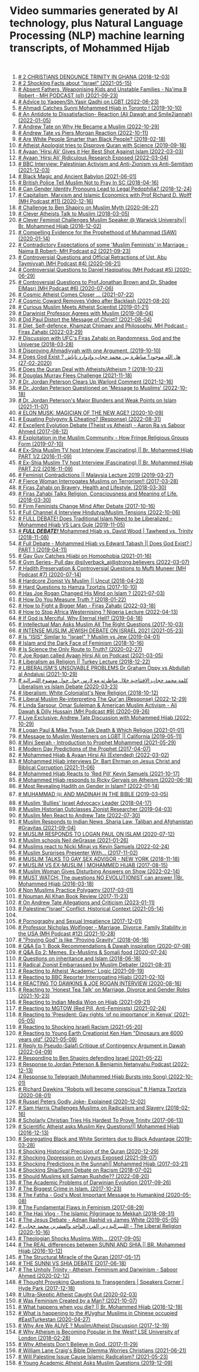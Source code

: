 # Video summaries generated by AI technology, plus Natural Language Processing (NLP) machine learning transcripts, of Mohammed Hijab <br><br>
1. [# 2 CHRISTIANS DENOUNCE TRINITY IN GHANA (2018-12-03)](2_CHRISTIANS_DENOUNCE_TRINITY_IN_GHANA.md)
2. [# 2 Shocking Facts about "Israel" (2021-05-15)](2_Shocking_Facts_about__Israel_.md)
3. [# Absent Fathers, Weaponising Kids and Unstable Families - Na'ima B Robert - MH PODCAST (p1) (2021-09-23)](Absent_Fathers,_Weaponising_Kids_and_Unstable_Families_-_Na_ima_B_Robert_-_MH_PODCAST_(p1).md)
4. [# Advice to Yaqeen/Sh.Yasir Qadhi on LGBT (2022-06-23)](Advice_to_Yaqeen_Sh.Yasir_Qadhi_on_LGBT.md)
5. [# Ahmadi Catches Sunni Mohammed Hijab in Toronto ! (2019-10-10)](Ahmadi_Catches_Sunni_Mohammed_Hijab_in_Toronto_!.md)
6. [# An Antidote to Dissatisfaction- Reaction (Ali Dawah and Smile2jannah) (2022-01-05)](An_Antidote_to_Dissatisfaction-_Reaction_(Ali_Dawah_and_Smile2jannah).md)
7. [# Andrew Tate on Why He Became a Muslim (2022-10-29)](Andrew_Tate_on_Why_He_Became_a_Muslim.md)
8. [# Andrew Tate vs Piers Morgan Reaction (2022-10-11)](Andrew_Tate_vs_Piers_Morgan_Reaction.md)
9. [# Are White People Smarter than Black People? (2019-02-18)](Are_White_People_Smarter_than_Black_People.md)
10. [# Atheist Apologist tries to Disprove Quran with Science (2019-09-18)](Atheist_Apologist_tries_to_Disprove_Quran_with_Science.md)
11. [# Ayaan 'Hirsi Ali' Gives it Her Best Shot Against Islam (2022-03-03)](Ayaan__Hirsi_Ali__Gives_it_Her_Best_Shot_Against_Islam.md)
12. [# Ayaan 'Hirsi Ali' Ridiculous Research Exposed (2022-03-04)](Ayaan__Hirsi_Ali__Ridiculous_Research_Exposed.md)
13. [# BBC Interview: Palestinian Activism and Anti-Zionism vs Anti-Semitism (2021-12-03)](BBC_Interview__Palestinian_Activism_and_Anti-Zionism_vs_Anti-Semitism.md)
14. [# Black Magic and Ancient Babylon (2021-06-01)](Black_Magic_and_Ancient_Babylon.md)
15. [# British Police Tell Muslim Not to Pray In SC (2018-04-16)](British_Police_Tell_Muslim_Not_to_Pray_In_SC.md)
16. [# Can Gender Identity Pronouns Lead to Legal Pedophilia? (2018-12-24)](Can_Gender_Identity_Pronouns_Lead_to_Legal_Pedophilia.md)
17. [# Capitalism, Marxism and Islamic Economics with Prof Richard D. Wolff (MH Podcast #11) (2020-12-16)](Capitalism,_Marxism_and_Islamic_Economics_with_Prof_Richard_D._Wolff_(MH_Podcast__11).md)
18. [# Challenge to Ben Shapiro on Muslim Myth (2020-06-27)](Challenge_to_Ben_Shapiro_on_Muslim_Myth.md)
19. [# Clever Atheists Talk to Muslim (2018-03-05)](Clever_Atheists_Talk_to_Muslim.md)
20. [# Clever Feminist Challenges Muslim Speaker @ Warwick University|| Br. Mohammed Hijab (2016-12-02)](Clever_Feminist_Challenges_Muslim_Speaker_@_Warwick_University___Br._Mohammed_Hijab.md)
21. [# Compelling Evidence for the Prophethood of Muhammad (SAW) (2020-01-14)](Compelling_Evidence_for_the_Prophethood_of_Muhammad_(SAW).md)
22. [# Contradictory Expectations of some 'Muslim Feminists' in Marriage - Naima B Robert- MH Podcast p2 (2021-09-23)](Contradictory_Expectations_of_some__Muslim_Feminists__in_Marriage_-_Naima_B_Robert-_MH_Podcast_p2.md)
23. [# Controversial Questions and Official Retractions of Ust. Abu Taymiyyah (MH Podcast #4) (2020-06-21)](Controversial_Questions_and_Official_Retractions_of_Ust._Abu_Taymiyyah_(MH_Podcast__4).md)
24. [# Controversial Questions to Daniel Haqiqatjou (MH Podcast #5) (2020-06-29)](Controversial_Questions_to_Daniel_Haqiqatjou_(MH_Podcast__5).md)
25. [# Controversial Questions to Prof.Jonathan Brown and Dr. Shadee ElMasri (MH Podcast #6) (2020-07-06)](Controversial_Questions_to_Prof.Jonathan_Brown_and_Dr._Shadee_ElMasri_(MH_Podcast__6).md)
26. [# Cosmic Atheist Comes Closer ... (2021-07-22)](Cosmic_Atheist_Comes_Closer_....md)
27. [# Cosmic Coward Removes Video after Backlash (2021-08-20)](Cosmic_Coward_Removes_Video_after_Backlash.md)
28. [# Curious Muslim Meets Atheist Scientist (2019-01-21)](Curious_Muslim_Meets_Atheist_Scientist.md)
29. [# Darwinist Professor Agrees with Muslim (2019-08-04)](Darwinist_Professor_Agrees_with_Muslim.md)
30. [# Did Paul Distort the Message of Christ? (2021-08-04)](Did_Paul_Distort_the_Message_of_Christ.md)
31. [# Diet, Self-defence, Khamzat Chimaev  and Philosophy. MH Podcast - Firas Zahabi (2022-03-29)](Diet,_Self-defence,_Khamzat_Chimaev__and_Philosophy._MH_Podcast_-_Firas_Zahabi.md)
32. [# Discussion with UFC's Firas Zahabi on Randomness, God and the Universe (2018-03-28)](Discussion_with_UFC_s_Firas_Zahabi_on_Randomness,_God_and_the_Universe.md)
33. [# Disproving Ahmadiyyah with one Argument. (2019-10-10)](Disproving_Ahmadiyyah_with_one_Argument..md)
34. [# Does God Exist ? هل الله موجود؟ مناظرة بين محمد حجاب وإدوارد تاباش (2020-02-27)](Does_God_Exist__________.md)
35. [# Does the Quran Deal with Atheists/Atheism ? (2018-10-23)](Does_the_Quran_Deal_with_Atheists_Atheism_.md)
36. [# Douglas Murray Flees Challenge (2021-11-18)](Douglas_Murray_Flees_Challenge.md)
37. [# Dr. Jordan Peterson Clears Up Warlord Comment (2021-12-16)](Dr._Jordan_Peterson_Clears_Up_Warlord_Comment.md)
38. [# Dr. Jordan Peterson Questioned on 'Message to Muslims' (2022-10-18)](Dr._Jordan_Peterson_Questioned_on__Message_to_Muslims_.md)
39. [# Dr. Jordan Peterson's Major Blunders and Weak Points on Islam (2021-11-07)](Dr._Jordan_Peterson_s_Major_Blunders_and_Weak_Points_on_Islam.md)
40. [# ELON MUSK: MAGICIAN OF THE NEW AGE? (2020-10-09)](ELON_MUSK__MAGICIAN_OF_THE_NEW_AGE.md)
41. [# Equating Polygyny & Cheating? (Response) (2022-08-31)](Equating_Polygyny_&_Cheating_(Response).md)
42. [# Excellent Evolution Debate (Theist vs Atheist) - Aaron Ra vs Saboor Ahmed (2017-08-12)](Excellent_Evolution_Debate_(Theist_vs_Atheist)_-_Aaron_Ra_vs_Saboor_Ahmed.md)
43. [# Exploitation in the Muslim Community -  How Fringe Religious Groups Form (2019-07-10)](Exploitation_in_the_Muslim_Community_-__How_Fringe_Religious_Groups_Form.md)
44. [# Ex-Shia Muslim TV host Interview (Fascinating) || Br. Mohammed Hijab PART 1/2 (2016-11-09)](Ex-Shia_Muslim_TV_host_Interview_(Fascinating)____Br._Mohammed_Hijab_PART_1_2.md)
45. [# Ex-Shia Muslim TV host Interview (Fascinating) || Br. Mohammed Hijab PART 2/2 (2016-11-09)](Ex-Shia_Muslim_TV_host_Interview_(Fascinating)____Br._Mohammed_Hijab_PART_2_2.md)
46. [# Feminist Contradictions || Malaysia Lecture 2019 (2019-03-27)](Feminist_Contradictions____Malaysia_Lecture_2019.md)
47. [# Fierce Woman Interrogates Muslims on Terrorism!! (2017-03-28)](Fierce_Woman_Interrogates_Muslims_on_Terrorism!!.md)
48. [# Firas Zahabi on Bravery, Health and Lifestyle. (2018-03-30)](Firas_Zahabi_on_Bravery,_Health_and_Lifestyle..md)
49. [# Firas Zahabi Talks Religion, Consciousness and Meaning of Life. (2018-03-30)](Firas_Zahabi_Talks_Religion,_Consciousness_and_Meaning_of_Life..md)
50. [# Firm Feminists Change Mind After Debate (2017-10-16)](Firm_Feminists_Change_Mind_After_Debate.md)
51. [# Full Channel 4 Interview Hindutva/Muslim Tensions (2022-10-06)](Full_Channel_4_Interview_Hindutva_Muslim_Tensions.md)
52. [# FULL DEBATE!  Does Traditional Islam Need to be Liberalized - Mohammed Hijab VS Lars Gule (2019-11-05)](FULL_DEBATE!__Does_Traditional_Islam_Need_to_be_Liberalized_-_Mohammed_Hijab_VS_Lars_Gule.md)
53. [# ***FULL DEBATE!*** Mohammed Hijab vs. David Wood | Tawheed vs. Trinity (2018-11-08)](___FULL_DEBATE!____Mohammed_Hijab_vs._David_Wood___Tawheed_vs._Trinity.md)
54. [# Full Debate - Mohammed Hijab vs Edward Tabash || Does God Exist? | PART 1 (2019-04-11)](Full_Debate_-_Mohammed_Hijab_vs_Edward_Tabash____Does_God_Exist___PART_1.md)
55. [# Gay Guy Catches Hijabi on Homophobia (2021-01-16)](Gay_Guy_Catches_Hijabi_on_Homophobia.md)
56. [# Gym Series- Pull day @silverback_aj@strong.believers (2022-03-07)](Gym_Series-_Pull_day_@silverback_aj@strong.believers.md)
57. [# Hadith Preservation & Controversial Questions to  Mufti Muneer (MH Podcast #7) (2020-07-14)](Hadith_Preservation_&_Controversial_Questions_to__Mufti_Muneer_(MH_Podcast__7).md)
58. [# Hardcore Zionist Vs Muslim || Uncut (2018-04-23)](Hardcore_Zionist_Vs_Muslim____Uncut.md)
59. [# Hard Questions to Hamza Tzortzis (2017-10-10)](Hard_Questions_to_Hamza_Tzortzis.md)
60. [# Has Joe Rogan Changed His Mind on Islam ? (2021-07-03)](Has_Joe_Rogan_Changed_His_Mind_on_Islam_.md)
61. [# How Do You Measure Truth ? (2018-01-22)](How_Do_You_Measure_Truth_.md)
62. [# How to Fight a Bigger Man - Firas Zahabi (2022-03-18)](How_to_Fight_a_Bigger_Man_-_Firas_Zahabi.md)
63. [# How to Stop Africa Westernising ? Nigeria Lecture (2022-04-13)](How_to_Stop_Africa_Westernising__Nigeria_Lecture.md)
64. [# If God is Merciful, Why Eternal Hell? (2019-04-18)](If_God_is_Merciful,_Why_Eternal_Hell.md)
65. [# Intellectual Man Asks Muslim All The Right Questions (2017-10-03)](Intellectual_Man_Asks_Muslim_All_The_Right_Questions.md)
66. [# INTENSE MUSLIM JEWISH DEBATE ON ISRAEL 2021 (2021-05-23)](INTENSE_MUSLIM_JEWISH_DEBATE_ON_ISRAEL_2021.md)
67. [# Is "ISIS" Similar to "Israel" ? Muslim vs Jew (2019-04-01)](Is__ISIS__Similar_to__Israel___Muslim_vs_Jew.md)
68. [# Islam and the Dark Face of Feminism (2018-10-16)](Islam_and_the_Dark_Face_of_Feminism.md)
69. [# Is Science the Only Route to Truth? (2020-02-27)](Is_Science_the_Only_Route_to_Truth.md)
70. [# Joe Rogan called Ayaan Hirsi Ali on Podcast (2021-03-05)](Joe_Rogan_called_Ayaan_Hirsi_Ali_on_Podcast.md)
71. [# Liberalism as Religion || Turkey Lecture (2018-12-22)](Liberalism_as_Religion____Turkey_Lecture.md)
72. [# LIBERALISM'S UNSOVABLE PROBLEMS Dr Graham Oppy vs Abdullah al Andalusi (2021-10-29)](LIBERALISM_S_UNSOVABLE_PROBLEMS_Dr_Graham_Oppy_vs_Abdullah_al_Andalusi.md)
73. [# كلمة محمد حجاب الافتتاحية خلال مناظرته مع لارس جول حول موضوع الليبرالية Liberalism vs Islam Debate (2020-03-23)](____________Liberalism_vs_Islam_Debate.md)
74. [# liberalism: White Colonialist's New Religion (2018-10-12)](liberalism__White_Colonialist_s_New_Religion.md)
75. [# Liberal Muslim Re-interpreting The Qur'an (Response) (2022-12-29)](Liberal_Muslim_Re-interpreting_The_Qur_an_(Response).md)
76. [# Linda Sarsour, Omar Suleiman & American Muslim Activism - Ali Dawah & Dilly Hussain (MH Podcast #9) (2020-09-26)](Linda_Sarsour,_Omar_Suleiman_&_American_Muslim_Activism_-_Ali_Dawah_&_Dilly_Hussain_(MH_Podcast__9).md)
77. [# Live Exclusive: Andrew Tate Discussion with Mohammed Hijab (2022-10-29)](Live_Exclusive__Andrew_Tate_Discussion_with_Mohammed_Hijab.md)
78. [# Logan Paul & Mike Tyson Talk Death & Which Religion (2021-01-01)](Logan_Paul_&_Mike_Tyson_Talk_Death_&_Which_Religion.md)
79. [# Message to Muslim Westerners on LGBT || California (2019-05-11)](Message_to_Muslim_Westerners_on_LGBT____California.md)
80. [# Mini Seerah - Introduction to Prophet Mohammed (2021-05-29)](Mini_Seerah_-_Introduction_to_Prophet_Mohammed.md)
81. [# Modern Day Predictions of the Prophet (2017-04-07)](Modern_Day_Predictions_of_the_Prophet.md)
82. [# Mohammed Hijab & Ayaan Hirsi Ali (Extended) (2022-03-02)](Mohammed_Hijab_&_Ayaan_Hirsi_Ali_(Extended).md)
83. [# Mohammed Hijab interviews Dr. Bart Ehrman on Jesus Christ and Biblical Corruption (2021-11-06)](Mohammed_Hijab_interviews_Dr._Bart_Ehrman_on_Jesus_Christ_and_Biblical_Corruption.md)
84. [# Mohammed Hijab Reacts to 'Red Pill' Kevin Samuels (2021-10-17)](Mohammed_Hijab_Reacts_to__Red_Pill__Kevin_Samuels.md)
85. [# Mohammed Hijab responds to Ricky Gervais on Atheism (2020-06-18)](Mohammed_Hijab_responds_to_Ricky_Gervais_on_Atheism.md)
86. [# Most Revealing Hadith on Gender in Islam? (2022-01-14)](Most_Revealing_Hadith_on_Gender_in_Islam.md)
87. [# MUHAMMAD ﷺ AND MADINAH IN THE BIBLE (2019-03-05)](MUHAMMAD__AND_MADINAH_IN_THE_BIBLE.md)
88. [# Muslim 'Bullies' Israel Advocacy Leader (2018-04-17)](Muslim__Bullies__Israel_Advocacy_Leader.md)
89. [# Muslim Historian Outclasses Zionist Researcher (2019-04-03)](Muslim_Historian_Outclasses_Zionist_Researcher.md)
90. [# Muslim Men React to Andrew Tate (2022-07-30)](Muslim_Men_React_to_Andrew_Tate.md)
91. [# Muslim Responds to Indian News .Sharia Law, Taliban and Afghanistan #Gravitas (2021-09-04)](Muslim_Responds_to_Indian_News_.Sharia_Law,_Taliban_and_Afghanistan__Gravitas.md)
92. [# MUSLIM RESPONDS TO LOGAN PAUL ON ISLAM (2020-07-12)](MUSLIM_RESPONDS_TO_LOGAN_PAUL_ON_ISLAM.md)
93. [# Muslim schools Neil deGrasse (2021-01-26)](Muslim_schools_Neil_deGrasse.md)
94. [# Muslims react to Nicki Minaj vs Kevin Samuels (2022-02-24)](Muslims_react_to_Nicki_Minaj_vs_Kevin_Samuels.md)
95. [# Muslim Surprises Presenter With... (2017-11-02)](Muslim_Surprises_Presenter_With....md)
96. [# MUSLIM TALKS TO GAY SEX ADVISOR - NEW YORK (2018-11-18)](MUSLIM_TALKS_TO_GAY_SEX_ADVISOR_-_NEW_YORK.md)
97. [# MUSLIM VS EX-MUSLIM | MOHAMMED HIJAB (2017-08-15)](MUSLIM_VS_EX-MUSLIM___MOHAMMED_HIJAB.md)
98. [# Muslim Woman Gives Disturbing Answers on Show (2022-02-14)](Muslim_Woman_Gives_Disturbing_Answers_on_Show.md)
99. [# MUST WATCH: The questions NO EVOLUTIONIST can answer ||Br. Mohammed Hijab (2016-03-18)](MUST_WATCH__The_questions_NO_EVOLUTIONIST_can_answer___Br._Mohammed_Hijab.md)
100. [# Non Muslims Practice Polygamy (2017-03-01)](Non_Muslims_Practice_Polygamy.md)
101. [# Nouman Ali Khan  Book Review (2017-11-23)](Nouman_Ali_Khan__Book_Review.md)
102. [# On Andrew Tate Allegations and Criticism (2023-01-11)](On_Andrew_Tate_Allegations_and_Criticism.md)
103. [# Palestine/"Israel" Conflict, Historical Context (2021-05-14)](Palestine__Israel__Conflict,_Historical_Context.md)
104. [](Part_2___Q_&_A___-_Mohammed_Hijab_vs_Edward_Tabash____Does_God_Exist___PART_2.md)
105. [# Pornography and Sexual Impatience (2017-12-01)](Pornography_and_Sexual_Impatience.md)
106. [# Professor Nicholas Wolfinger - Marriage, Divorce, Family Stability in the USA (MH Podcast #12) (2021-10-28)](Professor_Nicholas_Wolfinger_-_Marriage,_Divorce,_Family_Stability_in_the_USA_(MH_Podcast__12).md)
107. [# "Proving God" is like "Proving Gravity" (2018-06-18)](_Proving_God__is_like__Proving_Gravity_.md)
108. [# Q&A Ep 1: Book Recommendations & Dawah inspiration (2020-07-08)](Q&A_Ep_1__Book_Recommendations_&_Dawah_inspiration.md)
109. [# Q&A Ep 2: Memes, Ex-Muslims & Somali food (2020-07-24)](Q&A_Ep_2__Memes,_Ex-Muslims_&_Somali_food.md)
110. [# Questions on inheritance and Islam (2018-06-18)](Questions_on_inheritance_and_Islam.md)
111. [# Radical Zionist Embarrassed by Muslim Debater (2021-08-31)](Radical_Zionist_Embarrassed_by_Muslim_Debater.md)
112. [# Reacting to Atheist 'Academic' Logic (2021-09-19)](Reacting_to_Atheist__Academic__Logic.md)
113. [# Reacting to BBC Reporter Interrogating Hijabi (2021-02-10)](Reacting_to_BBC_Reporter_Interrogating_Hijabi.md)
114. [# REACTING TO DAWKINS & JOE ROGAN INTERVIEW (2020-08-16)](REACTING_TO_DAWKINS_&_JOE_ROGAN_INTERVIEW.md)
115. [# Reacting to 'Honest Tea Talk' on Marriage, Divorce and Gender Roles (2021-10-23)](Reacting_to__Honest_Tea_Talk__on_Marriage,_Divorce_and_Gender_Roles.md)
116. [# Reacting to Indian Media Wion on Hijab (2021-09-21)](Reacting_to_Indian_Media_Wion_on_Hijab.md)
117. [# Reacting to  MGTOW (Red Pill, Anti-Feminists) (2021-02-24)](Reacting_to__MGTOW_(Red_Pill,_Anti-Feminists).md)
118. [# Reacting to 'President: Gay rights 'of no importance' in Kenya' (2021-05-05)](Reacting_to__President__Gay_rights__of_no_importance__in_Kenya_.md)
119. [# Reacting to Shocking Israeli Racism (2021-05-20)](Reacting_to_Shocking_Israeli_Racism.md)
120. [# Reacting to Young Earth Creationist Ken Ham "Dinosaurs are 6000 years old" (2021-05-09)](Reacting_to_Young_Earth_Creationist_Ken_Ham__Dinosaurs_are_6000_years_old_.md)
121. [# Reply to Pseudo-Salafi Critique of Contingency Argument in Dawah (2022-04-09)](Reply_to_Pseudo-Salafi_Critique_of_Contingency_Argument_in_Dawah.md)
122. [# Responding to Ben Shapiro defending Israel (2021-05-22)](Responding_to_Ben_Shapiro_defending_Israel.md)
123. [# Response to Jordan Peterson & Benjamin Netanyahu Podcast (2022-12-13)](Response_to_Jordan_Peterson_&_Benjamin_Netanyahu_Podcast.md)
124. [# Response to Telegraph (Mohammed Hijab Bursts into Song) (2022-10-01)](Response_to_Telegraph_(Mohammed_Hijab_Bursts_into_Song).md)
125. [# Richard Dawkins "Robots will become conscious" ft Hamza Tzortzis (2020-08-01)](Richard_Dawkins__Robots_will_become_conscious__ft_Hamza_Tzortzis.md)
126. [# Russel Peters Godly Joke- Explained (2020-12-02)](Russel_Peters_Godly_Joke-_Explained.md)
127. [# Sam Harris Challenges Muslims on Radicalism and Slavery (2018-02-16)](Sam_Harris_Challenges_Muslims_on_Radicalism_and_Slavery.md)
128. [# Scholarly Christian Tries His Hardest To Prove Trinity (2017-06-13)](Scholarly_Christian_Tries_His_Hardest_To_Prove_Trinity.md)
129. [# Scientific Atheist asks Muslim Key Questions!|| Mohammed Hijab (2016-12-13)](Scientific_Atheist_asks_Muslim_Key_Questions!___Mohammed_Hijab.md)
130. [# Segregating Black and White Sprinters due to Black Advantage (2019-03-28)](Segregating_Black_and_White_Sprinters_due_to_Black_Advantage.md)
131. [# Shocking Historical Precision of the Quran (2020-12-29)](Shocking_Historical_Precision_of_the_Quran.md)
132. [# Shocking  Oppression on Uygurs Exposed (2021-09-07)](Shocking__Oppression_on_Uygurs_Exposed.md)
133. [# Shocking Predictions in the Sunnah|| Mohammed Hijab (2017-03-21)](Shocking_Predictions_in_the_Sunnah___Mohammed_Hijab.md)
134. [# Shocking Shia/Sunni Debate on Racism (2018-07-02)](Shocking_Shia_Sunni_Debate_on_Racism.md)
135. [# Should Muslims kill Salman Rushdie?? (2022-08-20)](Should_Muslims_kill_Salman_Rushdie.md)
136. [# The Academic Problems of Darwinian Evolution (2017-09-26)](The_Academic_Problems_of_Darwinian_Evolution.md)
137. [# The Biggest Crime in Islam. (2017-10-23)](The_Biggest_Crime_in_Islam..md)
138. [# The Fatiha - God's Most Important Message to Humankind (2020-05-08)](The_Fatiha_-_God_s_Most_Important_Message_to_Humankind.md)
139. [# The Fundamental Flaws in Feminism (2017-08-29)](The_Fundamental_Flaws_in_Feminism.md)
140. [# The Hajj Vlog - The Islamic Pilgrimage to Mekkah (2018-08-31)](The_Hajj_Vlog_-_The_Islamic_Pilgrimage_to_Mekkah.md)
141. [# The Jesus Debate - Adnan Rashid vs James White (2019-05-05)](The_Jesus_Debate_-_Adnan_Rashid_vs_James_White.md)
142. [# الليبيرالية  دين القرن الواحد والعشرين   محمد حجاب - The Liberal Religion (2020-10-16)](__________-_The_Liberal_Religion.md)
143. [# Theologian Shocks Muslims With... (2017-09-05)](Theologian_Shocks_Muslims_With....md)
144. [# The REAL differences between SUNNI AND SHIA.|| BR. Mohammed Hijab (2016-10-12)](The_REAL_differences_between_SUNNI_AND_SHIA.___BR._Mohammed_Hijab.md)
145. [# The Structural Miracle of the Quran (2017-05-17)](The_Structural_Miracle_of_the_Quran.md)
146. [# THE SUNNI VS SHIA DEBATE (2017-06-18)](THE_SUNNI_VS_SHIA_DEBATE.md)
147. [# The Unholy Trinity - Atheism, Feminism and Darwinism - Saboor Ahmed (2020-02-12)](The_Unholy_Trinity_-_Atheism,_Feminism_and_Darwinism_-_Saboor_Ahmed.md)
148. [# Thought Provoking Questions to Transgenders | Speakers Corner | Hyde Park (2017-12-18)](Thought_Provoking_Questions_to_Transgenders___Speakers_Corner___Hyde_Park.md)
149. [# Ultra-Skeptic Atheist Caught Out (2020-02-03)](Ultra-Skeptic_Atheist_Caught_Out.md)
150. [# Was Feminism Created by a Man? (2021-10-07)](Was_Feminism_Created_by_a_Man.md)
151. [# What happens when you die? || Br. Mohammed Hijab (2016-12-19)](What_happens_when_you_die____Br._Mohammed_Hijab.md)
152. [# What is happening to the #Uyghur Muslims in Chinese occupied #EastTurkestan (2020-04-27)](What_is_happening_to_the__Uyghur_Muslims_in_Chinese_occupied__EastTurkestan.md)
153. [# Why Are We ALIVE ? Muslim/Atheist Discussion (2017-12-19)](Why_Are_We_ALIVE__Muslim_Atheist_Discussion.md)
154. [# Why Atheism is Becoming Popular in the West? LSE University of London (2018-02-28)](Why_Atheism_is_Becoming_Popular_in_the_West_LSE_University_of_London.md)
155. [# Why Atheists Don't Believe in God. (2017-11-29)](Why_Atheists_Don_t_Believe_in_God..md)
156. [# William Lane Craig's Bible Dilemma Worries Christians (2021-06-21)](William_Lane_Craig_s_Bible_Dilemma_Worries_Christians.md)
157. [# Will Palestine Issue Cause Islamic Radicalism? (2021-05-23)](Will_Palestine_Issue_Cause_Islamic_Radicalism.md)
158. [# Young Academic Atheist Asks Muslim Questions (2019-12-09)](Young_Academic_Atheist_Asks_Muslim_Questions.md)

